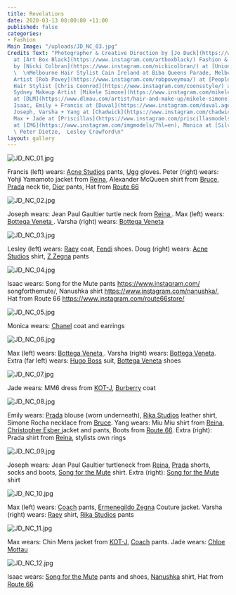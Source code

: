 ```yaml
---
title: Revelations
date: 2020-03-13 08:00:00 +11:00
published: false
categories:
- Fashion
Main Image: "/uploads/JD_NC_03.jpg"
Credits Text: "Photographer & Creative Direction by [Jo Duck](https://www.instagram.com/jo_duck/)
  at [Art Box Black](https://www.instagram.com/artboxblack/) Fashion & Creative Direction
  by [Nicki Colbran](https://www.instagram.com/nickicolbran/) at [Union Management](http://www.unionmanagement.com.au/talent/nicki-colbran)
  \  \nMelbourne Hair Stylist Cain Ireland at Biba Queens Parade, Melboune Makeup
  Artist [Rob Povey](https://www.instagram.com/robpoveymua/) at [People Agency](https://people.agency/creative/rob)\nSydney
  Hair Stylist [Chris Coonrod](https://www.instagram.com/coonsstyle/) at [Union Management](http://www.unionmanagement.com.au/talent/chris-coonrod)
  Sydney Makeup Artist [Mikele Simone](https://www.instagram.com/mikelesimonebeauty/)
  at [DLM](https://www.dlmau.com/artist/hair-and-make-up/mikele-simone)\n\nModels:
  Isaac, Emily + Francis at [Duval](https://www.instagram.com/duval.agency/?hl=en),
  Joseph, Varsha + Yang at [Chadwick](https://www.instagram.com/chadwickmodels/?hl=en),
  Max + Jade at [Priscillas](https://www.instagram.com/priscillasmodels/?hl=en), Doug
  at [IMG](https://www.instagram.com/imgmodels/?hl=en), Monica at [Silverfox](https://www.instagram.com/silverfoxmgmt/?hl=en),
  \ Peter Dietze,  Lesley Crawford\n"
layout: gallery
---
```


![JD_NC_01.jpg](/uploads/JD_NC_01.jpg)

Francis (left) wears: [Acne Studios](https://www.instagram.com/acnestudios/) pants, [Ugg](https://www.instagram.com/ugg/) gloves.
Peter (right) wears: Yohji Yamamoto jacket from [Reina](https://www.instagram.com/reinamelbourne/), Alexander McQueen shirt from [Bruce](https://www.instagram.com/shopbruce/), [Prada](https://www.instagram.com/prada/) neck tie, [Dior](https://www.instagram.com/dior/) pants, Hat
from [Route 66](https://www.instagram.com/route66store/)

![JD_NC_02.jpg](/uploads/JD_NC_02.jpg)

Joseph wears: Jean Paul Gaultier turtle neck from [Reina ](https://www.instagram.com/reinamelbourne/).
Max (left) wears: [Bottega Veneta ](https://www.instagram.com/bottegaveneta/).
Varsha (right) wears: [Bottega Veneta](https://www.instagram.com/bottegaveneta/) 

![JD_NC_03.jpg](/uploads/JD_NC_03.jpg)

Lesley (left) wears: [Raey](https://www.instagram.com/raeyofficial/) coat, [Fendi](https://www.instagram.com/fendi/) shoes.
Doug (right) wears: [Acne Studios](https://www.instagram.com/acnestudios/) shirt, [Z Zegna](https://www.instagram.com/zegnaofficial/) pants 


![JD_NC_04.jpg](/uploads/JD_NC_04.jpg)

Isaac wears: Song for the Mute pants https://www.instagram.com/
songforthemute/, Nanushka shirt https://www.instagram.com/nanushka/,
Hat from Route 66 https://www.instagram.com/route66store/


![JD_NC_05.jpg](/uploads/JD_NC_05.jpg)

Monica wears: [Chanel](https://www.instagram.com/chanelofficial/) coat and earrings 

![JD_NC_06.jpg](/uploads/JD_NC_06.jpg)

Max (left) wears: [Bottega Veneta ](https://www.instagram.com/bottegaveneta/).
Varsha (right) wears: [Bottega Veneta](https://www.instagram.com/bottegaveneta/). 
Extra (far left) wears: [Hugo Boss](https://www.instagram.com/boss/) suit, [Bottega Veneta](https://www.instagram.com/bottegaveneta/) shoes

![JD_NC_07.jpg](/uploads/JD_NC_07.jpg)

Jade wears: MM6 dress from [KOT-J](https://www.instagram.com/shop.kot_j/),
[Burberry](https://www.instagram.com/burberry/) coat 

![JD_NC_08.jpg](/uploads/JD_NC_08.jpg)

Emily wears: [Prada](https://www.instagram.com/prada/) blouse (worn underneath), [Rika Studios](https://www.instagram.com/rikastudios_/) leather shirt, Simone Rocha necklace from [Bruce](https://www.instagram.com/shopbruce/). Yang wears: Miu Miu shirt from [Reina](https://www.instagram.com/reinamelbourne/), [Christopher Esber ](https://www.instagram.com/christopher_esber/) jacket and pants, Boots from [Route 66](https://www.instagram.com/route66store/). Extra (right): Prada shirt from [Reina](https://www.instagram.com/reinamelbourne/), stylists own rings

![JD_NC_09.jpg](/uploads/JD_NC_09.jpg)

Joseph wears: Jean Paul Gaultier turtleneck from [Reina](https://www.instagram.com/reinamelbourne/), [Prada](https://www.instagram.com/prada/) shorts, socks and boots, [Song for the Mute](https://www.instagram.com/songforthemute/) shirt. Extra (right): [Song for the Mute](https://www.instagram.com/songforthemute/) shirt 

![JD_NC_10.jpg](/uploads/JD_NC_10.jpg)

Max (left) wears: [Coach](https://www.instagram.com/coach/) pants, [Ermenegildo Zegna](https://www.instagram.com/zegnaofficial/) Couture jacket. 
Varsha (right) wears: [Raey](https://www.instagram.com/raeyofficial/) shirt, [Rika Studios](https://www.instagram.com/rikastudios_/) pants

![JD_NC_11.jpg](/uploads/JD_NC_11.jpg)

Max wears: Chin Mens jacket from [KOT-J](https://www.instagram.com/shop.kot_j/), [Coach](https://www.instagram.com/coach/) pants. Jade wears: [Chloe Mottau ](https://www.instagram.com/chloe.mottau/)

![JD_NC_12.jpg](/uploads/JD_NC_12.jpg)

Isaac wears: [Song for the Mute](https://www.instagram.com/songforthemute/) pants and shoes, [Nanushka](https://www.instagram.com/nanushka/) shirt, Hat from [Route 66](https://www.instagram.com/route66store/)